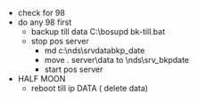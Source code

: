 - check for 98
- do any 98 first
	- backup till data C:\bosupd bk-till.bat
	- stop pos server
		- md c:\nds\srvdatabkp_date
		- move *.* server\data to \nds\srv_bkpdate
		- start pos server
- HALF MOON
	- reboot till ip DATA ( delete data)